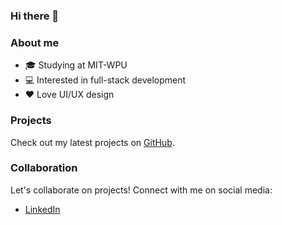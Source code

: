 ### Hi there 👋

### About me
- 🎓 Studying at MIT-WPU
- 💻 Interested in full-stack development
- ❤️ Love UI/UX design

### Projects
Check out my latest projects on [GitHub](https://github.com/JSGulhane).

### Collaboration
Let's collaborate on projects! Connect with me on social media:
- [LinkedIn]([https://linkedin.com/in/jinalgulhane](https://www.linkedin.com/in/jinal-gulhane-949b7222a/)https://www.linkedin.com/in/jinal-gulhane-949b7222a/])
